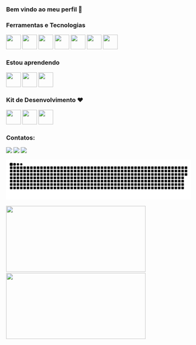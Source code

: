 ### Bem vindo ao meu perfil 👋

<!--Este é um template para utilizarem como base para seus READMES de perfil.
Note que onde está "seu-usuário-aqui", você deve colocar seu usuário, ok? 
Além disso, esclua os comentários como esse -->

<!--
- 🔭 I’m currently working on ...
- 🌱 I’m currently learning ...
- 👯 I’m looking to collaborate on ...
- 🤔 I’m looking for help with ...
- 💬 Ask me about ...
- 📫 How to reach me: ...
- 😄 Pronouns: ...
- ⚡ Fun fact: ...
-->

### Ferramentas e Tecnologias

<!-- Utilize o https://devicon.dev/ para mais ícones, esses são apenas exemplos -->
<div>
<img src="https://cdn.jsdelivr.net/gh/devicons/devicon/icons/python/python-original-wordmark.svg" width="40" height="40" />

<img src="https://cdn.jsdelivr.net/gh/devicons/devicon/icons/cplusplus/cplusplus-original.svg" width="40" height="40" />

<img src="https://cdn.jsdelivr.net/gh/devicons/devicon/icons/html5/html5-original-wordmark.svg" width="40" height="40" />

<img src="https://cdn.jsdelivr.net/gh/devicons/devicon/icons/css3/css3-original-wordmark.svg" width="40" height="40" />

<img src="https://cdn.jsdelivr.net/gh/devicons/devicon/icons/arduino/arduino-original-wordmark.svg" width="40" height="40"/>

<img src="https://cdn.jsdelivr.net/gh/devicons/devicon/icons/embeddedc/embeddedc-original-wordmark.svg" width="40" height="40"/>

<img src="https://cdn.jsdelivr.net/gh/devicons/devicon/icons/matlab/matlab-original.svg" width="40" height="40"/>
          
</div>


### Estou aprendendo

<div>
         
<img src="https://cdn.jsdelivr.net/gh/devicons/devicon/icons/javascript/javascript-original.svg" width="40" height="40" />

<img src="https://cdn.jsdelivr.net/gh/devicons/devicon/icons/linux/linux-original.svg" width="40" height="40" />

<img src="https://cdn.jsdelivr.net/gh/devicons/devicon/icons/mysql/mysql-original-wordmark.svg" width="40" height="40" />

</div>    

### Kit de Desenvolvimento :heart:

<div>

<img src="https://cdn.jsdelivr.net/gh/devicons/devicon/icons/windows8/windows8-original.svg" width="40" height="40"  />

<img src="https://cdn.jsdelivr.net/gh/devicons/devicon/icons/vscode/vscode-original.svg" width="40" height="40"  />

<img src="https://cdn.jsdelivr.net/gh/devicons/devicon/icons/chrome/chrome-original.svg"  width="40" height="40" />
          

</div>    

### Contatos:

<div>
<!-- <a href="https://www.youtube.com/seu-canal-youtube-aqui" target="_blank"><img src="https://img.shields.io/badge/YouTube-FF0000?style=for-the-badge&logo=youtube&logoColor=white" target="_blank"></a> -->
<a href="https://instagram.com/Goncalui" target="_blank"><img src="https://img.shields.io/badge/-Instagram-%23E4405F?style=for-the-badge&logo=instagram&logoColor=white" target="_blank"></a>
 <!--
<a href="https://www.twitch.tv/seu-usuário-aqui" target="_blank"><img src="https://img.shields.io/badge/Twitch-9146FF?style=for-the-badge&logo=twitch&logoColor=white" target="_blank"></a> -->
<a href = "mailto:goncalui27@gmail.com"><img src="https://img.shields.io/badge/Gmail-D14836?style=for-the-badge&logo=gmail&logoColor=white" target="_blank"></a>
<a href="https://www.linkedin.com/in/goncalui" target="_blank"><img src="https://img.shields.io/badge/-LinkedIn-%230077B5?style=for-the-badge&logo=linkedin&logoColor=white" target="_blank"></a>   
</div>

<!--Para esta etapa funcionar, é necessário abrir uma workflow com o código em yml -->

 ![Snake animation](https://github.com/Goncalui/Goncalui/blob/main/blob/output/github-contribuition-grid-snake.svg)
 
 
 <div><a href="https://github.com/Goncalui">
 <img width="380em" height="180em" src="https://github-readme-stats.vercel.app/api/top-langs/?username=Goncalui&layout=compact&langs_count=7&theme=dracula"/>
 <img width="380em" height="180em" src="https://github-readme-stats.vercel.app/api?username=Goncalui&show_icons=true&theme=dracula&include_all_commits=true&count_private=true"/>
 </div>

